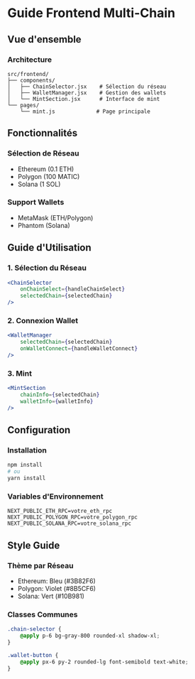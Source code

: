 # Guide Frontend Multi-Chain

## Vue d'ensemble

### Architecture
```
src/frontend/
├── components/
│   ├── ChainSelector.jsx    # Sélection du réseau
│   ├── WalletManager.jsx    # Gestion des wallets
│   └── MintSection.jsx      # Interface de mint
└── pages/
    └── mint.js             # Page principale
```

## Fonctionnalités

### Sélection de Réseau
- Ethereum (0.1 ETH)
- Polygon (100 MATIC)
- Solana (1 SOL)

### Support Wallets
- MetaMask (ETH/Polygon)
- Phantom (Solana)

## Guide d'Utilisation

### 1. Sélection du Réseau
```jsx
<ChainSelector 
    onChainSelect={handleChainSelect}
    selectedChain={selectedChain}
/>
```

### 2. Connexion Wallet
```jsx
<WalletManager 
    selectedChain={selectedChain}
    onWalletConnect={handleWalletConnect}
/>
```

### 3. Mint
```jsx
<MintSection 
    chainInfo={selectedChain}
    walletInfo={walletInfo}
/>
```

## Configuration

### Installation
```bash
npm install
# ou
yarn install
```

### Variables d'Environnement
```env
NEXT_PUBLIC_ETH_RPC=votre_eth_rpc
NEXT_PUBLIC_POLYGON_RPC=votre_polygon_rpc
NEXT_PUBLIC_SOLANA_RPC=votre_solana_rpc
```

## Style Guide

### Thème par Réseau
- Ethereum: Bleu (#3B82F6)
- Polygon: Violet (#8B5CF6)
- Solana: Vert (#10B981)

### Classes Communes
```css
.chain-selector {
    @apply p-6 bg-gray-800 rounded-xl shadow-xl;
}

.wallet-button {
    @apply px-6 py-2 rounded-lg font-semibold text-white;
}
```